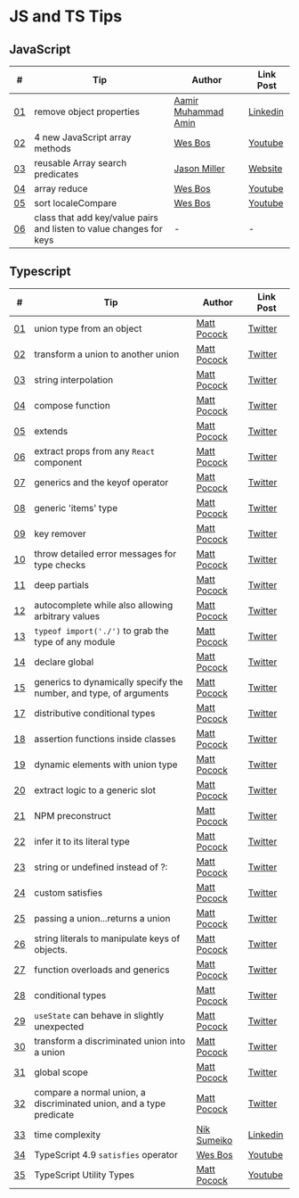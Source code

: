 # JS and TS Tips

## JavaScript

| #                          | Tip                                                                 | Author                                                                            | Link Post                                                                                                             |
| -------------------------- | ------------------------------------------------------------------- | --------------------------------------------------------------------------------- | --------------------------------------------------------------------------------------------------------------------- |
| [01](src/javascript/01.js) | remove object properties                                            | [Aamir Muhammad Amin](https://www.linkedin.com/in/aamir-muhammad-amin-a80a0421a/) | [Linkedin](https://www.linkedin.com/posts/aamir-muhammad-amin-a80a0421a_javascript-activity-6994770362081132544-iSst) |
| [02](src/javascript/02.js) | 4 new JavaScript array methods                                      | [Wes Bos](https://www.youtube.com/@WesBos)                                        | [Youtube](https://www.youtube.com/shorts/0QeRLR146tc)                                                                 |
| [03](src/javascript/03.js) | reusable Array search predicates                                    | [Jason Miller](https://twitter.com/_developit)                                    | [Website](https://jasonformat.com/reusable-array-search-predicates)                                                   |
| [04](src/javascript/04.js) | array reduce                                                        | [Wes Bos](https://www.youtube.com/@WesBos)                                        | [Youtube](https://www.youtube.com/watch?v=izVZ22XaZUc&ab_channel=WesBos)                                              |
| [05](src/javascript/05.js) | sort localeCompare                                                  | [Wes Bos](https://www.youtube.com/@WesBos)                                        | [Youtube](https://www.youtube.com/shorts/rlbzoul437k)                                                                 |
| [06](src/javascript/06.js) | class that add key/value pairs and listen to value changes for keys | -                                                                                 | -                                                                                                                     |

## Typescript

| #                           | Tip                                                                 | Author                                                 | Link Post                                                                                                                                                |
| --------------------------- | ------------------------------------------------------------------- | ------------------------------------------------------ | -------------------------------------------------------------------------------------------------------------------------------------------------------- |
| [01](src/typescript/01.ts)  | union type from an object                                           | [Matt Pocock](https://twitter.com/mattpocockuk)        | [Twitter](https://twitter.com/mpocock1/status/1497262298368409605)                                                                                       |
| [02](src/typescript/02.ts)  | transform a union to another union                                  | [Matt Pocock](https://twitter.com/mattpocockuk)        | [Twitter](https://twitter.com/mpocock1/status/1498284926621396992)                                                                                       |
| [03](src/typescript/03.ts)  | string interpolation                                                | [Matt Pocock](https://twitter.com/mattpocockuk)        | [Twitter](https://twitter.com/mpocock1/status/1499002040168636420)                                                                                       |
| [04](src/typescript/04.ts)  | compose function                                                    | [Matt Pocock](https://twitter.com/mattpocockuk)        | [Twitter](https://twitter.com/mpocock1/status/1499730377337827336)                                                                                       |
| [05](src/typescript/05.ts)  | extends                                                             | [Matt Pocock](https://twitter.com/mattpocockuk)        | [Twitter](https://twitter.com/mpocock1/status/1500813765973053440)                                                                                       |
| [06](src/typescript/06.tsx) | extract props from any `React` component                            | [Matt Pocock](https://twitter.com/mattpocockuk)        | [Twitter](https://twitter.com/mpocock1/status/1501533441791193090)                                                                                       |
| [07](src/typescript/07.ts)  | generics and the keyof operator                                     | [Matt Pocock](https://twitter.com/mattpocockuk)        | [Twitter](https://twitter.com/mpocock1/status/1502264005251018754)                                                                                       |
| [08](src/typescript/08.tsx) | generic 'items' type                                                | [Matt Pocock](https://twitter.com/mattpocockuk)        | [Twitter](https://twitter.com/mpocock1/status/1503352924537339904)                                                                                       |
| [09](src/typescript/09.ts)  | key remover                                                         | [Matt Pocock](https://twitter.com/mattpocockuk)        | [Twitter](https://twitter.com/mpocock1/status/1504088070869884929)                                                                                       |
| [10](src/typescript/10.ts)  | throw detailed error messages for type checks                       | [Matt Pocock](https://twitter.com/mattpocockuk)        | [Twitter](https://twitter.com/mpocock1/status/1504802045794078723)                                                                                       |
| [11](src/typescript/11.ts)  | deep partials                                                       | [Matt Pocock](https://twitter.com/mattpocockuk)        | [Twitter](https://twitter.com/mpocock1/status/1505892984658743300)                                                                                       |
| [12](src/typescript/12.tsx) | autocomplete while also allowing arbitrary values                   | [Matt Pocock](https://twitter.com/mattpocockuk)        | [Twitter](https://twitter.com/mpocock1/status/1506607945445949446)                                                                                       |
| [13](src/typescript/13.ts)  | `typeof import('./')` to grab the type of any module                | [Matt Pocock](https://twitter.com/mattpocockuk)        | [Twitter](https://twitter.com/mpocock1/status/1508408811635322883)                                                                                       |
| [14](src/typescript/14.ts)  | declare global                                                      | [Matt Pocock](https://twitter.com/mattpocockuk)        | [Twitter](https://twitter.com/mpocock1/status/1509131700382715905)                                                                                       |
| [15](src/typescript/15.ts)  | generics to dynamically specify the number, and type, of arguments  | [Matt Pocock](https://twitter.com/mattpocockuk)        | [Twitter](https://twitter.com/mpocock1/status/1509850662795989005)                                                                                       |
| [17](src/typescript/17.ts)  | distributive conditional types                                      | [Matt Pocock](https://twitter.com/mattpocockuk)        | [Twitter](https://twitter.com/mpocock1/status/1511664262665670657)                                                                                       |
| [18](src/typescript/18.ts)  | assertion functions inside classes                                  | [Matt Pocock](https://twitter.com/mattpocockuk)        | [Twitter](https://twitter.com/mpocock1/status/1512388535692652547)                                                                                       |
| [19](src/typescript/19.ts)  | dynamic elements with union type                                    | [Matt Pocock](https://twitter.com/mattpocockuk)        | [Twitter](https://twitter.com/mpocock1/status/1513492326555037698)                                                                                       |
| [20](src/typescript/20.ts)  | extract logic to a generic slot                                     | [Matt Pocock](https://twitter.com/mattpocockuk)        | [Twitter](https://twitter.com/mpocock1/status/1516752789564764160)                                                                                       |
| [21](src/typescript/21.ts)  | NPM preconstruct                                                    | [Matt Pocock](https://twitter.com/mattpocockuk)        | [Twitter](https://twitter.com/mattpocockuk/status/1525075901905522691)                                                                                   |
| [22](src/typescript/22.ts)  | infer it to its literal type                                        | [Matt Pocock](https://twitter.com/mattpocockuk)        | [Twitter](https://twitter.com/mattpocockuk/status/1526162474084737024)                                                                                   |
| [23](src/typescript/23.ts)  | string or undefined instead of ?:                                   | [Matt Pocock](https://twitter.com/mattpocockuk)        | [Twitter](https://twitter.com/mattpocockuk/status/1534130638755880961)                                                                                   |
| [24](src/typescript/24.ts)  | custom satisfies                                                    | [Matt Pocock](https://twitter.com/mattpocockuk)        | [Twitter](https://twitter.com/mattpocockuk/status/1536670032360611840)                                                                                   |
| [25](src/typescript/25.ts)  | passing a union...returns a union                                   | [Matt Pocock](https://twitter.com/mattpocockuk)        | [Twitter](https://twitter.com/mattpocockuk/status/1546467590679146496)                                                                                   |
| [26](src/typescript/26.ts)  | string literals to manipulate keys of objects.                      | [Matt Pocock](https://twitter.com/mattpocockuk)        | [Twitter](https://twitter.com/mattpocockuk/status/1549011100364144647)                                                                                   |
| [27](src/typescript/27.ts)  | function overloads and generics                                     | [Matt Pocock](https://twitter.com/mattpocockuk)        | [Twitter](https://twitter.com/mattpocockuk/status/1549783691609587712)                                                                                   |
| [28](src/typescript/28.ts)  | conditional types                                                   | [Matt Pocock](https://twitter.com/mattpocockuk)        | [Twitter](https://twitter.com/mattpocockuk/status/1552254507496652800)                                                                                   |
| [29](src/typescript/29.ts)  | `useState` can behave in slightly unexpected                        | [Matt Pocock](https://twitter.com/mattpocockuk)        | [Twitter](https://twitter.com/mattpocockuk/status/1570377640137179137)                                                                                   |
| [30](src/typescript/30.ts)  | transform a discriminated union into a union                        | [Matt Pocock](https://twitter.com/mattpocockuk)        | [Twitter](https://twitter.com/mattpocockuk/status/1587431441427795968)                                                                                   |
| [31](src/typescript/31.ts)  | global scope                                                        | [Matt Pocock](https://twitter.com/mattpocockuk)        | [Twitter](https://twitter.com/mattpocockuk/status/1590333383501979649)                                                                                   |
| [32](src/typescript/32.ts)  | compare a normal union, a discriminated union, and a type predicate | [Matt Pocock](https://twitter.com/mattpocockuk)        | [Twitter](https://twitter.com/mattpocockuk/status/1592130978234900484)                                                                                   |
| [33](src/typescript/33.ts)  | time complexity                                                     | [Nik Sumeiko](https://www.linkedin.com/in/niksumeiko/) | [Linkedin](https://www.linkedin.com/posts/niksumeiko_cleancode-javascript-activity-6985932162764025856-M_pV/?utm_source=share&utm_medium=member_desktop) |
| [34](src/typescript/34.ts)  | TypeScript 4.9 `satisfies` operator                                 | [Wes Bos](https://www.youtube.com/@WesBos)             | [Youtube](https://www.youtube.com/watch?v=ODZKZ9sGRAE&ab_channel=WesBos)                                                                                 |
| [35](src/typescript/35.ts)  | TypeScript Utility Types                                            | [Matt Pocock](https://twitter.com/mattpocockuk)        | [Youtube](https://www.youtube.com/watch?v=EU0TB_8KHpY&ab_channel=MattPocock)                                                                             |
